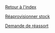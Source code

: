 [Retour à l'index](index.md)


[Réaprovisionner stock](reaproStock.md)

[Demande de réassort](demandeReassort)


